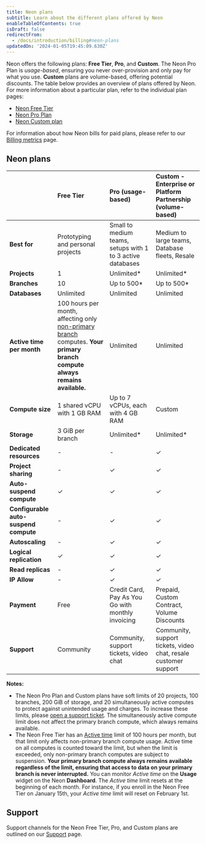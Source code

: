 ```yaml
---
title: Neon plans
subtitle: Learn about the different plans offered by Neon
enableTableOfContents: true
isDraft: false
redirectFrom:
  - /docs/introduction/billing#neon-plans
updatedOn: '2024-01-05T19:45:09.630Z'
---
```


Neon offers the following plans: **Free Tier**, **Pro**, and **Custom**. The Neon Pro Plan is _usage-based_, ensuring you never over-provision and only pay for what you use. **Custom** plans are volume-based, offering potential discounts. The table below provides an overview of plans offered by Neon. For more information about a particular plan, refer to the individual plan pages:

- [Neon Free Tier](/docs/introduction/free-tier)
- [Neon Pro Plan](/docs/introduction/pro-plan)
- [Neon Custom plan](/docs/introduction/custom-plan)

For information about how Neon bills for paid plans, please refer to our [Billing metrics](/docs/introduction/billing) page.

## Neon plans

|                                       | Free Tier                                                                                                                                                               | Pro (usage-based)                                          | Custom - Enterprise or Platform Partnership (volume-based)      |
| :------------------------------------ | :---------------------------------------------------------------------------------------------------------------------------------------------------------------------- | :--------------------------------------------------------- | :-------------------------------------------------------------- |
| **Best for**                          | Prototyping and personal projects                                                                                                                                       | Small to medium teams, setups with 1 to 3 active databases | Medium to large teams, Database fleets, Resale                  |
| **Projects**                          | 1                                                                                                                                                                       | Unlimited\*                                                | Unlimited\*                                                     |
| **Branches**                          | 10                                                                                                                                                                      | Up to 500\*                                                | Up to 500\*                                                     |
| **Databases**                         | Unlimited                                                                                                                                                               | Unlimited                                                  | Unlimited                                                       |
| **Active time per month**             | 100 hours per month, affecting only [non-primary branch](/docs/reference/glossary#non-primary-branch) computes. **Your primary branch compute always remains available.** | Unlimited                                                | Unlimited                                                       |
| **Compute size**                      | 1 shared vCPU with 1 GB RAM                                                                                                                                             | Up to 7 vCPUs, each with 4 GB RAM                          | Custom                                                          |
| **Storage**                           | 3 GiB per branch                                                                                                                                                        | Unlimited\*                                                | Unlimited\*                                                     |
| **Dedicated resources**               | -                                                                                                                                                                       | -                                                          | &check;                                                         |
| **Project sharing**                   | -                                                                                                                                                                       | &check;                                                    | &check;                                                         |
| **Auto-suspend compute**              | &check;                                                                                                                                                                 | &check;                                                    | &check;                                                         |
| **Configurable auto-suspend compute** | -                                                                                                                                                                       | &check;                                                    | &check;                                                         |
| **Autoscaling**                       | -                                                                                                                                                                       | &check;                                                    | &check;                                                         |
| **Logical replication**               | &check;                                                                                                                                                                 | &check;                                                    | &check;                                                         |
| **Read replicas**                     | -                                                                                                                                                                       | &check;                                                    | &check;                                                         |
| **IP Allow**                          | -                                                                                                                                                                       | &check;                                                    | &check;                                                         |
| **Payment**                           | Free                                                                                                                                                                    | Credit Card, Pay As You Go with monthly invoicing          | Prepaid, Custom Contract, Volume Discounts                      |
| **Support**                           | Community                                                                                                                                                               | Community, support tickets, video chat                     | Community, support tickets, video chat, resale customer support |

**Notes:**

- The Neon Pro Plan and Custom plans have soft limits of 20 projects, 100 branches, 200 GiB of storage, and 20 simultaneously active computes to protect against unintended usage and charges. To increase these limits, please [open a support ticket](/docs/introduction/support). The simultaneously active compute limit does not affect the primary branch compute, which always remains available.
- The Neon Free Tier has an [Active time](/docs/reference/glossary#active-time) limit of 100 hours per month, but that limit only affects non-primary branch compute usage. Active time on all computes is counted toward the limit, but when the limit is exceeded, only non-primary branch computes are subject to suspension. **Your primary branch compute always remains available regardless of the limit, ensuring that access to data on your primary branch is never interrupted.** You can monitor _Active time_ on the **Usage** widget on the Neon **Dashboard**. The _Active time_ limit resets at the beginning of each month. For instance, if you enroll in the Neon Free Tier on January 15th, your _Active time_ limit will reset on February 1st.

## Support

Support channels for the Neon Free Tier, Pro, and Custom plans are outlined on our [Support](/docs/introduction/support) page.
